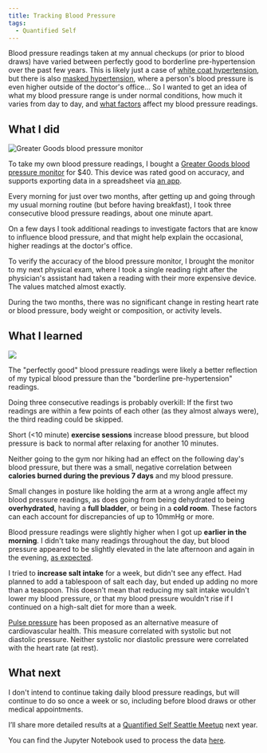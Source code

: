 ```yaml
---
title: Tracking Blood Pressure
tags:
  - Quantified Self
---
```


Blood pressure readings taken at my annual checkups (or prior to blood draws) have varied between perfectly good to borderline pre-hypertension over the past few years. This is likely just a case of [white coat hypertension](https://en.wikipedia.org/wiki/White_coat_hypertension), but there is also [masked hypertension](https://www.nature.com/articles/hr200763), where a person's blood pressure is even higher outside of the doctor's office... So I wanted to get an idea of what my blood pressure range is under normal conditions, how much it varies from day to day, and [what factors](https://www.adctoday.com/blog/why-my-blood-pressure-reading-so-high-10-factors-affect-bp-readings) affect my blood pressure readings.


What I did
----------

![Greater Goods blood pressure monitor](device.jpg)

To take my own blood pressure readings, I bought a [Greater Goods blood pressure monitor](https://greatergoods.com/products/0604) for $40. This device was rated good on accuracy, and supports exporting data in a spreadsheet via [an app](https://play.google.com/store/apps/details?id=com.dmdbrands.balancehealth).

Every morning for just over two months, after getting up and going through my usual morning routine (but before having breakfast), I took three consecutive blood pressure readings, about one minute apart.

On a few days I took additional readings to investigate factors that are know to influence blood pressure, and that might help explain the occasional, higher readings at the doctor's office.

To verify the accuracy of the blood pressure monitor, I brought the monitor to my next physical exam, where I took a single reading right after the physician's assistant had taken a reading with their more expensive device. The values matched almost exactly.

During the two months, there was no significant change in resting heart rate or blood pressure, body weight or composition, or activity levels.


What I learned
--------------

![](daily.png)

The "perfectly good" blood pressure readings were likely a better reflection of my typical blood pressure than the "borderline pre-hypertension" readings.

Doing three consecutive readings is probably overkill: If the first two readings are within a few points of each other (as they almost always were), the third reading could be skipped.

Short (<10 minute) **exercise sessions** increase blood pressure, but blood pressure is back to normal after relaxing for another 10 minutes.

Neither going to the gym nor hiking had an effect on the following day's blood pressure, but there was a small, negative correlation between **calories burned during the previous 7 days** and my blood pressure.

Small changes in posture like holding the arm at a wrong angle affect my blood pressure readings, as does going from being dehydrated to being **overhydrated**, having a **full bladder**, or being in a **cold room**. These factors can each account for discrepancies of up to 10mmHg or more.

Blood pressure readings were slightly higher when I got up **earlier in the morning**. I didn't take many readings throughout the day, but blood pressure appeared to be slightly elevated in the late afternoon and again in the evening, [as expected](https://hellenicjcardiol.org/archive/full_text/2012/6/2012_6_432.pdf).

I tried to **increase salt intake** for a week, but didn't see any effect. Had planned to add a tablespoon of salt each day, but ended up adding no more than a teaspoon. This doesn't mean that reducing my salt intake wouldn't lower my blood pressure, or that my blood pressure wouldn't rise if I continued on a high-salt diet for more than a week.

[Pulse pressure](https://www.ncbi.nlm.nih.gov/books/NBK482408/) has been proposed as an alternative measure of cardiovascular health. This measure correlated with systolic but not diastolic pressure. Neither systolic nor diastolic pressure were correlated with the heart rate (at rest).


What next
---------

I don't intend to continue taking daily blood pressure readings, but will continue to do so once a week or so, including before blood draws or other medical appointments.

I’ll share more detailed results at a [Quantified Self Seattle Meetup](https://www.meetup.com/Quantified-Self-Seattle/) next year.

You can find the Jupyter Notebook used to process the data [here](https://github.com/ejain/blog/blob/master/source/_posts/2018-12-30-tracking-blood-pressure/blood-pressure.ipynb).
